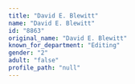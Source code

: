 ```yaml
---
title: "David E. Blewitt"
name: "David E. Blewitt"
id: "8863"
original_name: "David E. Blewitt"
known_for_department: "Editing"
gender: "2"
adult: "false"
profile_path: "null"
---
```

